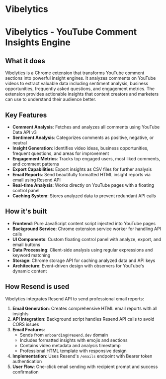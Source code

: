 # Vibelytics
# Vibelytics - YouTube Comment Insights Engine

## What it does
Vibelytics is a Chrome extension that transforms YouTube comment sections into powerful insight engines. It analyzes comments on YouTube videos to extract valuable data including sentiment analysis, business opportunities, frequently asked questions, and engagement metrics. The extension provides actionable insights that content creators and marketers can use to understand their audience better.

## Key Features
- **Comment Analysis**: Fetches and analyzes all comments using YouTube Data API v3
- **Sentiment Analysis**: Categorizes comments as positive, negative, or neutral
- **Insight Generation**: Identifies video ideas, business opportunities, frequent questions, and areas for improvement
- **Engagement Metrics**: Tracks top engaged users, most liked comments, and comment patterns
- **Export Capabilities**: Export insights as CSV files for further analysis
- **Email Reports**: Send beautifully formatted HTML insight reports via email using Resend API
- **Real-time Analysis**: Works directly on YouTube pages with a floating control panel
- **Caching System**: Stores analyzed data to prevent redundant API calls

## How it's built
- **Frontend**: Pure JavaScript content script injected into YouTube pages
- **Background Service**: Chrome extension service worker for handling API calls
- **UI Components**: Custom floating control panel with analyze, export, and email buttons
- **Data Processing**: Client-side analysis using regular expressions and keyword matching
- **Storage**: Chrome storage API for caching analyzed data and API keys
- **Architecture**: Event-driven design with observers for YouTube's dynamic content

## How Resend is used
Vibelytics integrates Resend API to send professional email reports:
1. **Email Generation**: Creates comprehensive HTML email reports with all insights
2. **API Integration**: Background script handles Resend API calls to avoid CORS issues
3. **Email Features**:
   - Sends from `onboarding@resend.dev` domain
   - Includes formatted insights with emojis and sections
   - Contains video metadata and analysis timestamp
   - Professional HTML template with responsive design
4. **Implementation**: Uses Resend's `/emails` endpoint with Bearer token authentication
5. **User Flow**: One-click email sending with recipient prompt and success confirmation
